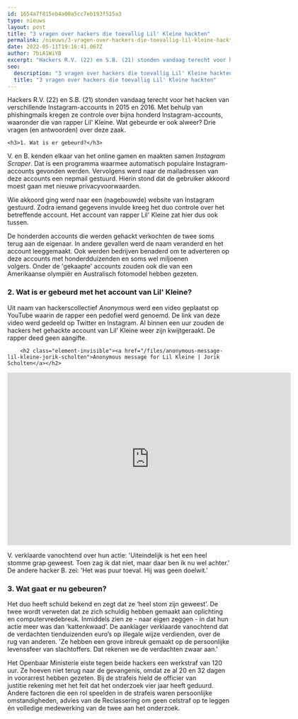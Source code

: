 ```yaml
---
id: 1654a7f815eb4a00a5cc7eb193f515a3
type: nieuws
layout: post
title: "3 vragen over hackers die toevallig Lil' Kleine hackten"
permalink: /nieuws/3-vragen-over-hackers-die-toevallig-lil-kleine-hackten/
date: 2022-05-11T19:16:41.067Z
author: 7biA1WiYB
excerpt: "Hackers R.V. (22) en S.B. (21) stonden vandaag terecht voor het hacken van verschillende Instagram-accounts in 2015 en 2016. Met behulp van phishingmails kregen ze controle over bijna honderd Instagram-accounts, waaronder die van rapper Lil' Kleine. Wat gebeurde er ook alweer? Drie vragen (en antwoorden) over deze zaak.  "
seo:
  description: "3 vragen over hackers die toevallig Lil' Kleine hackten"
  title: "3 vragen over hackers die toevallig Lil' Kleine hackten"
---
```

Hackers R.V. (22) en S.B. (21) stonden vandaag terecht voor het hacken van verschillende Instagram-accounts in 2015 en 2016. Met behulp van phishingmails kregen ze controle over bijna honderd Instagram-accounts, waaronder die van rapper Lil' Kleine. Wat gebeurde er ook alweer? Drie vragen (en antwoorden) over deze zaak.  

    <h3>1. Wat is er gebeurd?</h3>
<p>V. en B. kenden elkaar van het online gamen en maakten samen <em>Instagram Scraper</em>. Dat is een programma waarmee automatisch populaire Instagram-accounts gevonden werden. Vervolgens werd naar de mailadressen van deze accounts een nepmail gestuurd. Hierin stond dat de gebruiker akkoord moest gaan met nieuwe privacyvoorwaarden. </p>
<p>Wie akkoord ging werd naar een (nagebouwde) website van Instagram gestuurd. Zodra iemand gegevens invulde kreeg het duo controle over het betreffende account. Het account van rapper Lil' Kleine zat hier dus ook tussen.</p>
<p>De honderden accounts die werden gehackt verkochten de twee soms terug aan de eigenaar. In andere gevallen werd de naam veranderd en het account leeggemaakt. Ook werden bedrijven benaderd om te adverteren op deze accounts met honderdduizenden en soms wel miljoenen volgers. Onder de 'gekaapte' accounts zouden ook die van een Amerikaanse olympiër en Australisch fotomodel hebben gezeten.</p>
<h3>2. Wat is er gebeurd met het account van Lil' Kleine? </h3>
<p>Uit naam van hackerscollectief <em>Anonymous </em>werd een video geplaatst op YouTube waarin de rapper een pedofiel werd genoemd. De link van deze video werd gedeeld op Twitter en Instagram. Al binnen een uur zouden de hackers het gehackte account van Lil' Kleine weer zijn kwijtgeraakt. De rapper deed geen aangifte.<div class="media media-element-container media-default"><div id="file-536293" class="file file-video file-video-youtube">

        <h2 class="element-invisible"><a href="/files/anonymous-message-lil-kleine-jorik-scholten">Anonymous message for Lil Kleine | Jorik Scholten</a></h2>
    
  
  <div class="content">
    <div class="media-youtube-video media-element file-default media-youtube-1">
  <iframe class="media-youtube-player" width="640" height="390" title="Anonymous message for Lil Kleine | Jorik Scholten" src="https://www.youtube.com/embed/tcWUdZmQQJ8?wmode=opaque&controls=" name="Anonymous message for Lil Kleine | Jorik Scholten" frameborder="0" allowfullscreen="">Video van Anonymous message for Lil Kleine | Jorik Scholten</iframe>
</div>
  </div>

  
</div>
</div>
<p>V. verklaarde vanochtend over hun actie: 'Uiteindelijk is het een heel stomme grap geweest. Toen zag ik dat niet, maar daar ben ik nu wel achter.' De andere hacker B. zei: 'Het was puur toeval. Hij was geen doelwit.'</p>
<h3>3. Wat gaat er nu gebeuren?</h3>
<p>Het duo heeft schuld bekend en zegt dat ze ‘heel stom zijn geweest’. De twee wordt verweten dat ze zich schuldig hebben gemaakt aan oplichting en computervredebreuk. Inmiddels zien ze - naar eigen zeggen - in dat hun actie meer was dan ‘kattenkwaad’. De aanklager verklaarde vanochtend dat de verdachten tienduizenden euro’s op illegale wijze verdienden, over de rug van anderen. 'Ze hebben een grove inbreuk gemaakt op de persoonlijke levenssfeer van slachtoffers. Dat rekenen we de verdachten zwaar aan.'</p>
<p>Het Openbaar Ministerie eiste tegen beide hackers een werkstraf van 120 uur. Ze hoeven niet terug naar de gevangenis, omdat ze al 20 en 32 dagen in voorarrest hebben gezeten. Bij de strafeis hield de officier van justitie rekening met het feit dat het onderzoek vier jaar heeft geduurd. Andere factoren die een rol speelden in de strafeis waren persoonlijke omstandigheden, advies van de Reclassering om geen celstraf op te leggen én volledige medewerking van de twee aan het onderzoek.</p>  
